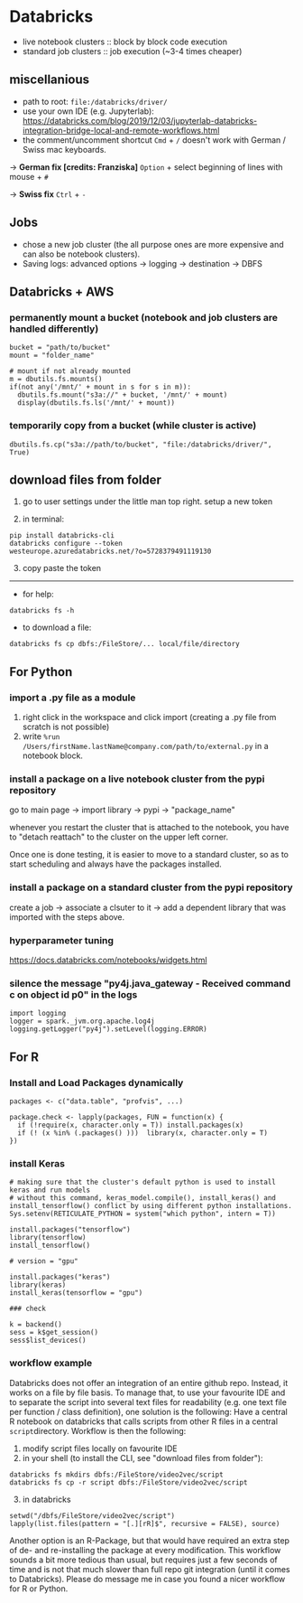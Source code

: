 # Databricks

- live notebook clusters :: block by block code execution
- standard job clusters :: job execution (~3-4 times cheaper)

## miscellanious

- path to root: `file:/databricks/driver/`
- use your own IDE (e.g. Jupyterlab): https://databricks.com/blog/2019/12/03/jupyterlab-databricks-integration-bridge-local-and-remote-workflows.html
- the comment/uncomment shortcut `Cmd` + `/` doesn't work with German / Swiss mac keyboards. 

-> **German fix [credits: Franziska]** `Option` + select beginning of lines with mouse + `#`

-> **Swiss fix** `Ctrl` + `-`

## Jobs

- chose a new job cluster (the all purpose ones are more expensive and can also be notebook clusters).
- Saving logs: advanced options -> logging -> destination -> DBFS

## Databricks + AWS

### permanently mount a bucket (notebook and job clusters are handled differently)

```
bucket = "path/to/bucket"
mount = "folder_name"

# mount if not already mounted
m = dbutils.fs.mounts()
if(not any('/mnt/' + mount in s for s in m)):
  dbutils.fs.mount("s3a://" + bucket, '/mnt/' + mount)
  display(dbutils.fs.ls('/mnt/' + mount))
```

### temporarily copy from a bucket (while cluster is active)

```
dbutils.fs.cp("s3a://path/to/bucket", "file:/databricks/driver/", True)
```

## download files from folder

1. go to user settings under the little man top right. setup a new token

2. in terminal:

```
pip install databricks-cli
databricks configure --token
westeurope.azuredatabricks.net/?o=5728379491119130
```

3. copy paste the token

---

- for help:

```
databricks fs -h
```

- to download a file:

```
databricks fs cp dbfs:/FileStore/... local/file/directory
```


## For Python

### import a .py file as a module

1. right click in the workspace and click import (creating a .py file from scratch is not possible)
2. write `%run /Users/firstName.lastName@company.com/path/to/external.py` in a notebook block.

### install a package on a live notebook cluster from the pypi repository

go to main page -> import library -> pypi -> "package_name"

whenever you restart the cluster that is attached to the notebook, you have to "detach reattach" to the cluster on the upper left corner.

 <!--- 
, you have to reinstall farm:
 uninstall (go to workspace -> "farm" -> uninstall) -> restart cluster -> install (go to workspace -> "farm" -> install)
just --->

Once one is done testing, it is easier to move to a standard cluster, so as to start scheduling and always have the packages installed.

### install a package on a standard cluster from the pypi repository

create a job -> associate a clsuter to it -> add a dependent library that was imported with the steps above.

### hyperparameter tuning

https://docs.databricks.com/notebooks/widgets.html


### silence the message "py4j.java_gateway -   Received command c on object id p0" in the logs

```
import logging
logger = spark._jvm.org.apache.log4j
logging.getLogger("py4j").setLevel(logging.ERROR)
```

## For R

### Install and Load Packages dynamically

```
packages <- c("data.table", "profvis", ...)

package.check <- lapply(packages, FUN = function(x) {
  if (!require(x, character.only = T)) install.packages(x)
  if (! (x %in% (.packages() )))  library(x, character.only = T)
})
```


### install Keras

```
# making sure that the cluster's default python is used to install keras and run models
# without this command, keras_model.compile(), install_keras() and install_tensorflow() conflict by using different python installations.
Sys.setenv(RETICULATE_PYTHON = system("which python", intern = T))

install.packages("tensorflow")
library(tensorflow)
install_tensorflow()

# version = "gpu"

install.packages("keras")
library(keras)
install_keras(tensorflow = "gpu")

### check

k = backend()
sess = k$get_session()
sess$list_devices()
```

### workflow example

Databricks does not offer an integration of an entire github repo. Instead, it works on a file by file basis. To manage that, to use your favourite IDE and to separate the script into several text files for readability (e.g. one text file per function / class definition), one solution is the following:
Have a central R notebook on databricks that calls scripts from other R files in a central ```script```directory. Workflow is then the following:
1. modify script files locally on favourite IDE
2. in your shell (to install the CLI, see "download files from folder"): 
  ```
  databricks fs mkdirs dbfs:/FileStore/video2vec/script
  databricks fs cp -r script dbfs:/FileStore/video2vec/script
  ```
3. in databricks
  ```
  setwd("/dbfs/FileStore/video2vec/script")
  lapply(list.files(pattern = "[.][rR]$", recursive = FALSE), source)
  ```

Another option is an R-Package, but that would have required an extra step of de- and re-installing the package at every modification.
This workflow sounds a bit more tedious than usual, but requires just a few seconds of time and is not that much slower than full repo git integration (until it comes to Databricks). Please do message me in case you found a nicer workflow for R or Python. 
